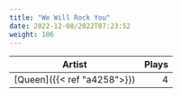 ```yaml
---
title: "We Will Rock You"
date: 2022-12-08/2022T07:23:52
weight: 106
---
```




 Artist | Plays 
----- | -----:
[Queen]({{< ref "a4258">}}) | 4
